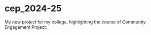 # cep_2024-25
My new project for my college, highlighting the course of Community Engagement Project.
